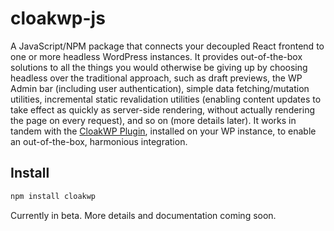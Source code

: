# cloakwp-js

A JavaScript/NPM package that connects your decoupled React frontend to one or more headless WordPress instances. It provides out-of-the-box solutions to all the things you would otherwise be giving up by choosing headless over the traditional approach, such as draft previews, the WP Admin bar (including user authentication), simple data fetching/mutation utilities, incremental static revalidation utilities (enabling content updates to take effect as quickly as server-side rendering, without actually rendering the page on every request), and so on (more details later). It works in tandem with the [CloakWP Plugin](https://github.com/cloak-labs/cloakwp-plugin), installed on your WP instance, to enable an out-of-the-box, harmonious integration.

## Install

```bash
npm install cloakwp
```

Currently in beta. More details and documentation coming soon.
